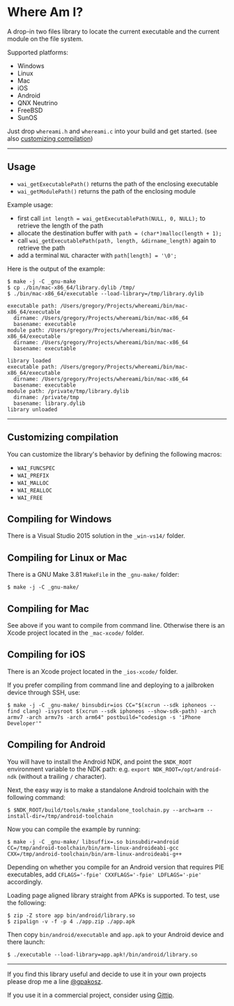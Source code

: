 # Where Am I?

A drop-in two files library to locate the current executable and the current
module on the file system.

Supported platforms:

- Windows
- Linux
- Mac
- iOS
- Android
- QNX Neutrino
- FreeBSD
- SunOS

Just drop `whereami.h` and `whereami.c` into your build and get started. (see
also [customizing compilation])

[customizing compilation]: #customizing-compilation

--------------------------------------------------------------------------------

## Usage

- `wai_getExecutablePath()` returns the path of the enclosing executable
- `wai_getModulePath()` returns the path of the enclosing module

Example usage:

- first call `int length = wai_getExecutablePath(NULL, 0, NULL);` to retrieve
 the length of the path
- allocate the destination buffer with `path = (char*)malloc(length + 1);`
- call `wai_getExecutablePath(path, length, &dirname_length)` again to retrieve
 the path
- add a terminal `NUL` character with `path[length] = '\0';`

Here is the output of the example:

    $ make -j -C _gnu-make
    $ cp ./bin/mac-x86_64/library.dylib /tmp/
    $ ./bin/mac-x86_64/executable --load-library=/tmp/library.dylib

    executable path: /Users/gregory/Projects/whereami/bin/mac-x86_64/executable
      dirname: /Users/gregory/Projects/whereami/bin/mac-x86_64
      basename: executable
    module path: /Users/gregory/Projects/whereami/bin/mac-x86_64/executable
      dirname: /Users/gregory/Projects/whereami/bin/mac-x86_64
      basename: executable

    library loaded
    executable path: /Users/gregory/Projects/whereami/bin/mac-x86_64/executable
      dirname: /Users/gregory/Projects/whereami/bin/mac-x86_64
      basename: executable
    module path: /private/tmp/library.dylib
      dirname: /private/tmp
      basename: library.dylib
    library unloaded

--------------------------------------------------------------------------------

## Customizing compilation

You can customize the library's behavior by defining the following macros:

- `WAI_FUNCSPEC`
- `WAI_PREFIX`
- `WAI_MALLOC`
- `WAI_REALLOC`
- `WAI_FREE`

## Compiling for Windows

There is a Visual Studio 2015 solution in the `_win-vs14/` folder.

## Compiling for Linux or Mac

There is a GNU Make 3.81 `MakeFile` in the `_gnu-make/` folder:

    $ make -j -C _gnu-make/

## Compiling for Mac

See above if you want to compile from command line. Otherwise there is an Xcode
project located in the `_mac-xcode/` folder.

## Compiling for iOS

There is an Xcode project located in the `_ios-xcode/` folder.

If you prefer compiling from command line and deploying to a jailbroken device
through SSH, use:

    $ make -j -C _gnu-make/ binsubdir=ios CC="$(xcrun --sdk iphoneos --find clang) -isysroot $(xcrun --sdk iphoneos --show-sdk-path) -arch armv7 -arch armv7s -arch arm64" postbuild="codesign -s 'iPhone Developer'"

## Compiling for Android

You will have to install the Android NDK, and point the `$NDK_ROOT` environment
variable to the NDK path: e.g. `export NDK_ROOT=/opt/android-ndk` (without a
trailing `/` character).

Next, the easy way is to make a standalone Android toolchain with the following
command:

    $ $NDK_ROOT/build/tools/make_standalone_toolchain.py --arch=arm --install-dir=/tmp/android-toolchain

Now you can compile the example by running:

    $ make -j -C _gnu-make/ libsuffix=.so binsubdir=android CC=/tmp/android-toolchain/bin/arm-linux-androideabi-gcc CXX=/tmp/android-toolchain/bin/arm-linux-androideabi-g++

Depending on whether you compile for an Android version that requires PIE
executables, add `CFLAGS='-fpie' CXXFLAGS='-fpie' LDFLAGS='-pie'` accordingly.

Loading page aligned library straight from APKs is supported. To test, use the
following:

    $ zip -Z store app bin/android/library.so
    $ zipalign -v -f -p 4 ./app.zip ./app.apk

Then copy `bin/android/executable` and `app.apk` to your Android device and
there launch:

    $ ./executable --load-library=app.apk!/bin/android/library.so

--------------------------------------------------------------------------------

If you find this library useful and decide to use it in your own projects please
drop me a line [@gpakosz].

If you use it in a commercial project, consider using [Gittip].

[@gpakosz]: https://twitter.com/gpakosz
[Gittip]: https://www.gittip.com/gpakosz/
